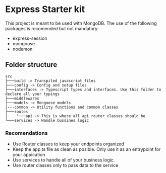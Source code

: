 # Express Starter kit

This project is meant to be used with MongoDB.
The use of the following packages is recomended but not mandatory:

- express-session
- mongoose
- nodemon

## Folder structure

```
src
├───build -> Transpiled javascript files
├───config -> Config and setup files
├───interfaces -> Typescript types and interfaces. Use this folder to declare all your typings
├───middlewares
├───models -> Mongoose models
|---common -> Utility functions and common classes
├───routes
│    └───api -> This is where all api router classes should be
└───services -> Handle bussines logic
```

### Recomendations

- Use Router classes to keep your endpoints organized
- Keep the app.ts file as clean as posible. Only use it as an entrypoint for your appication
- Use services to handle all of your business logic.
- Use router classes only to pass data to the service
